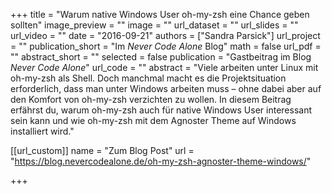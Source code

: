 +++
title = "Warum native Windows User oh-my-zsh eine Chance geben sollten"
image_preview = ""
image = ""
url_dataset = ""
url_slides = ""
url_video = ""
date = "2016-09-21"
authors = ["Sandra Parsick"]
url_project = ""
publication_short = "Im *Never Code Alone* Blog"
math = false
url_pdf = ""
abstract_short = ""
selected = false
publication = "Gastbeitrag im Blog *Never Code Alone*"
url_code = ""
abstract = "Viele arbeiten unter Linux mit oh-my-zsh als Shell. Doch manchmal macht es die Projektsituation erforderlich, dass man unter Windows arbeiten muss – ohne dabei aber auf den Komfort von oh-my-zsh verzichten zu wollen. In diesem Beitrag erfährst du, warum oh-my-zsh auch für native Windows User interessant sein kann und wie oh-my-zsh mit dem Agnoster Theme auf Windows installiert wird."

[[url_custom]]
name = "Zum Blog Post"
url = "https://blog.nevercodealone.de/oh-my-zsh-agnoster-theme-windows/"

+++
